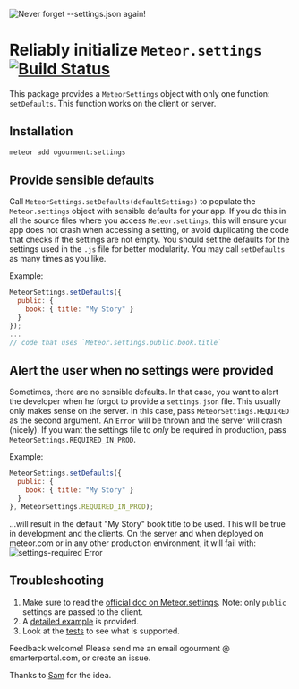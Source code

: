 ![Never forget --settings.json again!](https://raw.githubusercontent.com/ogourment/settings/master/doc/server_crash_if_no_settings_json.gif)

# Reliably initialize `Meteor.settings` [![Build Status](https://travis-ci.org/ogourment/settings.svg?branch=master)](https://travis-ci.org/ogourment/settings)

This package provides a `MeteorSettings` object with only one function: `setDefaults`. This function works on the client or server.

## Installation
```bash
meteor add ogourment:settings
```

## Provide sensible defaults

Call `MeteorSettings.setDefaults(defaultSettings)` to populate the `Meteor.settings` object with sensible defaults for your app. If you do this in all the source files where you access `Meteor.settings`, this will ensure your app does not crash when accessing a setting, or avoid duplicating the code that checks if the settings are not empty.
You should set the defaults for the settings used in the `.js` file for better modularity. You may call `setDefaults` as many times as you like.

Example:
```javascript
MeteorSettings.setDefaults({
  public: {
    book: { title: "My Story" }
  }
});
...
// code that uses `Meteor.settings.public.book.title`
```

## Alert the user when no settings were provided

Sometimes, there are no sensible defaults. In that case, you want to alert the developer when he forgot to provide a `settings.json` file. This usually only makes sense on the server. In this case, pass `MeteorSettings.REQUIRED` as the second argument. An `Error` will be thrown and the server will crash (nicely).
If you want the settings file to *only* be required in production, pass `MeteorSettings.REQUIRED_IN_PROD`.

Example:
```javascript
MeteorSettings.setDefaults({
  public: {
    book: { title: "My Story" }
  }
}, MeteorSettings.REQUIRED_IN_PROD);
```
...will result in the default "My Story" book title to be used. This will be true in development and the clients. On the server and when deployed on meteor.com or in any other production environment, it will fail with:
![settings-required Error](./doc/settings-required-error-screenshot.png)


## Troubleshooting

1. Make sure to read the [official doc on Meteor.settings](http://docs.meteor.com/#/full/meteor_settings). Note: only `public` settings are passed to the client.
1. A [detailed example](https://github.com/ogourment/settings/commit/36f120980b091e923a94708c084d05cae79c23b7) is provided.
1. Look at the [tests](https://github.com/ogourment/settings/blob/master/src/settings_tests.js) to see what is supported.

Feedback welcome! Please send me an email ogourment @ smarterportal.com, or create an issue.

Thanks to [Sam](https://github.com/samhatoum) for the idea.
